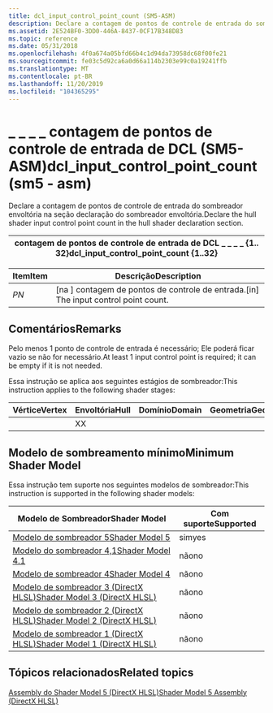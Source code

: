 ```yaml
---
title: dcl_input_control_point_count (SM5-ASM)
description: Declare a contagem de pontos de controle de entrada do sombreador envoltória na seção declaração do sombreador envoltória.
ms.assetid: 2E524BF0-3DD0-446A-8437-0CF17B348D83
ms.topic: reference
ms.date: 05/31/2018
ms.openlocfilehash: 4f0a674a05bfd66b4c1d94da73958dc68f00fe21
ms.sourcegitcommit: fe03c5d92ca6a0d66a114b2303e99c0a19241ffb
ms.translationtype: MT
ms.contentlocale: pt-BR
ms.lasthandoff: 11/20/2019
ms.locfileid: "104365295"
---
```

# <a name="dcl_input_control_point_count-sm5---asm"></a><span data-ttu-id="c3291-103">\_ \_ \_ \_ contagem de pontos de controle de entrada de DCL (SM5-ASM)</span><span class="sxs-lookup"><span data-stu-id="c3291-103">dcl\_input\_control\_point\_count (sm5 - asm)</span></span>

<span data-ttu-id="c3291-104">Declare a contagem de pontos de controle de entrada do sombreador envoltória na seção declaração do sombreador envoltória.</span><span class="sxs-lookup"><span data-stu-id="c3291-104">Declare the hull shader input control point count in the hull shader declaration section.</span></span>



| <span data-ttu-id="c3291-105">contagem de pontos de controle de entrada de DCL \_ \_ \_ \_ {1.. 32}</span><span class="sxs-lookup"><span data-stu-id="c3291-105">dcl\_input\_control\_point\_count {1..32}</span></span> |
|-------------------------------------------|



 



| <span data-ttu-id="c3291-106">Item</span><span class="sxs-lookup"><span data-stu-id="c3291-106">Item</span></span>                                                   | <span data-ttu-id="c3291-107">Descrição</span><span class="sxs-lookup"><span data-stu-id="c3291-107">Description</span></span>                                      |
|--------------------------------------------------------|--------------------------------------------------|
| <span data-ttu-id="c3291-108"><span id="N"></span><span id="n"></span>*P*</span><span class="sxs-lookup"><span data-stu-id="c3291-108"><span id="N"></span><span id="n"></span>*N*</span></span><br/> | <span data-ttu-id="c3291-109">\[na \] contagem de pontos de controle de entrada.</span><span class="sxs-lookup"><span data-stu-id="c3291-109">\[in\] The input control point count.</span></span><br/> |



 

## <a name="remarks"></a><span data-ttu-id="c3291-110">Comentários</span><span class="sxs-lookup"><span data-stu-id="c3291-110">Remarks</span></span>

<span data-ttu-id="c3291-111">Pelo menos 1 ponto de controle de entrada é necessário; Ele poderá ficar vazio se não for necessário.</span><span class="sxs-lookup"><span data-stu-id="c3291-111">At least 1 input control point is required; it can be empty if it is not needed.</span></span>

<span data-ttu-id="c3291-112">Essa instrução se aplica aos seguintes estágios de sombreador:</span><span class="sxs-lookup"><span data-stu-id="c3291-112">This instruction applies to the following shader stages:</span></span>



| <span data-ttu-id="c3291-113">Vértice</span><span class="sxs-lookup"><span data-stu-id="c3291-113">Vertex</span></span> | <span data-ttu-id="c3291-114">Envoltória</span><span class="sxs-lookup"><span data-stu-id="c3291-114">Hull</span></span> | <span data-ttu-id="c3291-115">Domínio</span><span class="sxs-lookup"><span data-stu-id="c3291-115">Domain</span></span> | <span data-ttu-id="c3291-116">Geometria</span><span class="sxs-lookup"><span data-stu-id="c3291-116">Geometry</span></span> | <span data-ttu-id="c3291-117">16x16</span><span class="sxs-lookup"><span data-stu-id="c3291-117">Pixel</span></span> | <span data-ttu-id="c3291-118">Computação</span><span class="sxs-lookup"><span data-stu-id="c3291-118">Compute</span></span> |
|--------|------|--------|----------|-------|---------|
|        | <span data-ttu-id="c3291-119">X</span><span class="sxs-lookup"><span data-stu-id="c3291-119">X</span></span>    |        |          |       |         |



 

## <a name="minimum-shader-model"></a><span data-ttu-id="c3291-120">Modelo de sombreamento mínimo</span><span class="sxs-lookup"><span data-stu-id="c3291-120">Minimum Shader Model</span></span>

<span data-ttu-id="c3291-121">Essa instrução tem suporte nos seguintes modelos de sombreador:</span><span class="sxs-lookup"><span data-stu-id="c3291-121">This instruction is supported in the following shader models:</span></span>



| <span data-ttu-id="c3291-122">Modelo de Sombreador</span><span class="sxs-lookup"><span data-stu-id="c3291-122">Shader Model</span></span>                                              | <span data-ttu-id="c3291-123">Com suporte</span><span class="sxs-lookup"><span data-stu-id="c3291-123">Supported</span></span> |
|-----------------------------------------------------------|-----------|
| [<span data-ttu-id="c3291-124">Modelo de sombreador 5</span><span class="sxs-lookup"><span data-stu-id="c3291-124">Shader Model 5</span></span>](d3d11-graphics-reference-sm5.md)        | <span data-ttu-id="c3291-125">sim</span><span class="sxs-lookup"><span data-stu-id="c3291-125">yes</span></span>       |
| [<span data-ttu-id="c3291-126">Modelo do sombreador 4,1</span><span class="sxs-lookup"><span data-stu-id="c3291-126">Shader Model 4.1</span></span>](dx-graphics-hlsl-sm4.md)              | <span data-ttu-id="c3291-127">não</span><span class="sxs-lookup"><span data-stu-id="c3291-127">no</span></span>        |
| [<span data-ttu-id="c3291-128">Modelo de sombreador 4</span><span class="sxs-lookup"><span data-stu-id="c3291-128">Shader Model 4</span></span>](dx-graphics-hlsl-sm4.md)                | <span data-ttu-id="c3291-129">não</span><span class="sxs-lookup"><span data-stu-id="c3291-129">no</span></span>        |
| [<span data-ttu-id="c3291-130">Modelo de sombreador 3 (DirectX HLSL)</span><span class="sxs-lookup"><span data-stu-id="c3291-130">Shader Model 3 (DirectX HLSL)</span></span>](dx-graphics-hlsl-sm3.md) | <span data-ttu-id="c3291-131">não</span><span class="sxs-lookup"><span data-stu-id="c3291-131">no</span></span>        |
| [<span data-ttu-id="c3291-132">Modelo de sombreador 2 (DirectX HLSL)</span><span class="sxs-lookup"><span data-stu-id="c3291-132">Shader Model 2 (DirectX HLSL)</span></span>](dx-graphics-hlsl-sm2.md) | <span data-ttu-id="c3291-133">não</span><span class="sxs-lookup"><span data-stu-id="c3291-133">no</span></span>        |
| [<span data-ttu-id="c3291-134">Modelo de sombreador 1 (DirectX HLSL)</span><span class="sxs-lookup"><span data-stu-id="c3291-134">Shader Model 1 (DirectX HLSL)</span></span>](dx-graphics-hlsl-sm1.md) | <span data-ttu-id="c3291-135">não</span><span class="sxs-lookup"><span data-stu-id="c3291-135">no</span></span>        |



 

## <a name="related-topics"></a><span data-ttu-id="c3291-136">Tópicos relacionados</span><span class="sxs-lookup"><span data-stu-id="c3291-136">Related topics</span></span>

<dl> <dt>

[<span data-ttu-id="c3291-137">Assembly do Shader Model 5 (DirectX HLSL)</span><span class="sxs-lookup"><span data-stu-id="c3291-137">Shader Model 5 Assembly (DirectX HLSL)</span></span>](shader-model-5-assembly--directx-hlsl-.md)
</dt> </dl>

 

 





